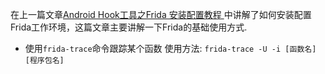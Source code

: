    在上一篇文章[Android Hook工具之Frida 安装配置教程
][1] 中讲解了如何安装配置Frida工作环境，这篇文章主要讲解一下Frida的基础使用方式.
  
- 使用`frida-trace`命令跟踪某个函数
使用方法: `frida-trace -U -i [函数名] [程序包名]`


  [1]: https://www.jianshu.com/p/7be526b77bd2